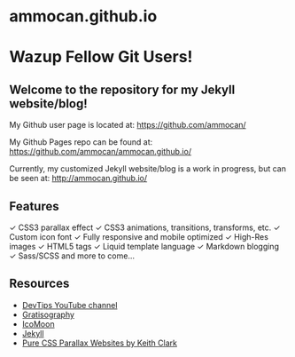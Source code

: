 ammocan.github.io
=================

# Wazup Fellow Git Users!

## Welcome to the repository for my Jekyll website/blog!

My Github user page is located at:
https://github.com/ammocan/

My Github Pages repo can be found at:
https://github.com/ammocan/ammocan.github.io/

Currently, my customized Jekyll website/blog is a work in progress, but can be seen at:
http://ammocan.github.io/

## Features

✓ CSS3 parallax effect
✓ CSS3 animations, transitions, transforms, etc.
✓ Custom icon font
✓ Fully responsive and mobile optimized
✓ High-Res images
✓ HTML5 tags
✓ Liquid template language
✓ Markdown blogging  
✓ Sass/SCSS
and more to come...

## Resources

- [DevTips YouTube channel](http://youtube.com/devtipsfordesigners)
- [Gratisography](http://www.gratisography.com)
- [IcoMoon](https://icomoon.io)
- [Jekyll](http://jekyllrb.com)
- [Pure CSS Parallax Websites by Keith Clark](http://keithclark.co.uk/articles/pure-css-parallax-websites/)